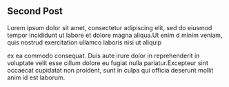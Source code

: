 ## Second Post

Lorem ipsum dolor sit amet, consectetur adipiscing elit, sed do eiusmod tempor incididunt ut labore et dolore magna aliqua.Ut enim d minim veniam, quis nostrud exercitation ullamco laboris nisi ut aliquip

ex ea commodo consequat. Duis aute irure dolor in reprehenderit in voluptate velit esse cillum dolore eu fugiat nulla pariatur.Excepteur sint occaecat cupidatat non proident, sunt in culpa qui officia deserunt mollit anim id est laborum.
